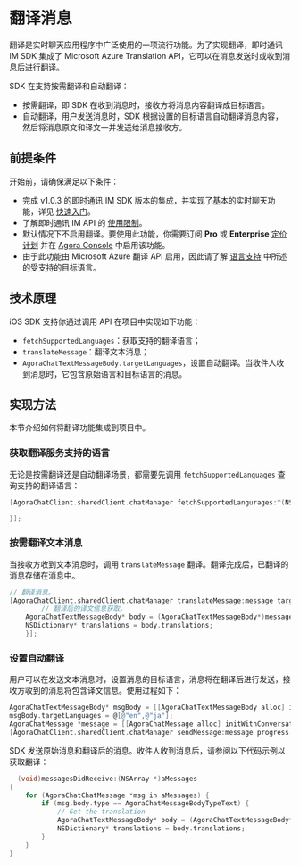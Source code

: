 # 翻译消息

翻译是实时聊天应用程序中广泛使用的一项流行功能。为了实现翻译，即时通讯 IM SDK 集成了 Microsoft Azure Translation API，它可以在消息发送时或收到消息后进行翻译。

SDK 在支持按需翻译和自动翻译：

- 按需翻译，即 SDK 在收到消息时，接收方将消息内容翻译成目标语言。
- 自动翻译，用户发送消息时，SDK 根据设置的目标语言自动翻译消息内容，然后将消息原文和译文一并发送给消息接收方。

## 前提条件

开始前，请确保满足以下条件：

- 完成 v1.0.3 的即时通讯 IM SDK 版本的集成，并实现了基本的实时聊天功能，详见 [快速入门](./agora_chat_get_started_ios?platform=iOS)。
- 了解即时通讯 IM API 的 [使用限制](./agora_chat_limitation?platform=iOS)。
- 默认情况下不启用翻译。要使用此功能，你需要订阅 **Pro** 或 **Enterprise** [定价计划](./agora_chat_plan) 并在 [Agora Console](https://console.agora.io/) 中启用该功能。
- 由于此功能由 Microsoft Azure 翻译 API 启用，因此请了解 [语言支持](https://docs.microsoft.com/en-us/azure) 中所述的受支持的目标语言。

## 技术原理

iOS SDK 支持你通过调用 API 在项目中实现如下功能：

- `fetchSupportedLanguages`：获取支持的翻译语言；
- `translateMessage`：翻译文本消息；
- `AgoraChatTextMessageBody.targetLanguages`，设置自动翻译。当收件人收到消息时，它包含原始语言和目标语言的消息。

## 实现方法

本节介绍如何将翻译功能集成到项目中。

### 获取翻译服务支持的语言

无论是按需翻译还是自动翻译场景，都需要先调用 `fetchSupportedLanguages` 查询支持的翻译语言：

```objective-c
[AgoraChatClient.sharedClient.chatManager fetchSupportedLangurages:^(NSArray<AgoraChatLanguage *> * _Nullable languages, AgoraChatError * _Nullable error) {

}];
```

### 按需翻译文本消息

当接收方收到文本消息时，调用 `translateMessage` 翻译。翻译完成后，已翻译的消息存储在消息中。

```objective-c
// 翻译消息。
[AgoraChatClient.sharedClient.chatManager translateMessage:message targetLanguages:@[@"en"] completion:^(AgoraChatMessage *message, AgoraChatError *error) {
        // 翻译后的译文信息获取。
    AgoraChatTextMessageBody* body = (AgoraChatTextMessageBody*)message.body;
    NSDictionary* translations = body.translations;
    }];
```

### 设置自动翻译

用户可以在发送文本消息时，设置消息的目标语言，消息将在翻译后进行发送，接收方收到的消息将包含译文信息。使用过程如下：

```objectivec
AgoraChatTextMessageBody* msgBody = [[AgoraChatTextMessageBody alloc] initWithText:@"Hello!!"];
msgBody.targetLanguages = @[@"en",@"ja"];
AgoraChatMessage *message = [[AgoraChatMessage alloc] initWithConversationID:@"to" from:@"from" to:@"to" body:msgBody ext:nil];
[AgoraChatClient.sharedClient.chatManager sendMessage:message progress:nil completion:nil];
```

SDK 发送原始消息和翻译后的消息。收件人收到消息后，请参阅以下代码示例以获取翻译：

```objective-c
- (void)messagesDidReceive:(NSArray *)aMessages
{
    for (AgoraChatChatMessage *msg in aMessages) {
        if (msg.body.type == AgoraChatMessageBodyTypeText) {
            // Get the translation
            AgoraChatTextMessageBody* body = (AgoraChatTextMessageBody*)message.body;
            NSDictionary* translations = body.translations;
        }
    }
}
```